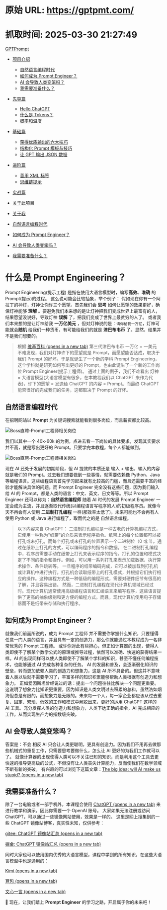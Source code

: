 # 原始 URL: https://gptpmt.com/

# 抓取时间: 2025-03-30 21:27:49

[GPTPrompt](https://gptpmt.com/)

- [项目介绍](https://gptpmt.com/)
  - [自然语言编程时代](https://gptpmt.com/#自然语言编程时代)
  - [如何成为 Prompt Engineer？](https://gptpmt.com/#如何成为-prompt-engineer)
  - [AI 会导致人类变笨吗？](https://gptpmt.com/#ai-会导致人类变笨吗)
  - [我需要准备什么？](https://gptpmt.com/#我需要准备什么)
- [先导篇](https://gptpmt.com/preface)
  - [Hello ChatGPT](https://gptpmt.com/preface/hello)
  - [什么是 Tokens？](https://gptpmt.com/preface/basics_token)
  - [概率和温度](https://gptpmt.com/preface/basics_probability)
- [基础篇](https://gptpmt.com/foundation)
  - [获得优质输出的六大技巧](https://gptpmt.com/foundation/grammar)
  - [结构化 Prompt 模板与技巧](https://gptpmt.com/foundation/structured)
  - [让 GPT 输出 JSON 数据](https://gptpmt.com/foundation/json_format)
- [进阶篇](https://gptpmt.com/advance)
  - [善用 XML 标签](https://gptpmt.com/advance/use_xml)
  - [思维链提示](https://gptpmt.com/advance/let_think)
- [实战篇](https://gptpmt.com/practice)
- [关于此项目](https://gptpmt.com/about)
- [关于我](https://gptpmt.com/contact)

- [自然语言编程时代](https://gptpmt.com/#自然语言编程时代)
- [如何成为 Prompt Engineer？](https://gptpmt.com/#如何成为-prompt-engineer)
- [AI 会导致人类变笨吗？](https://gptpmt.com/#ai-会导致人类变笨吗)
- [我需要准备什么？](https://gptpmt.com/#我需要准备什么)

# 什么是 Prompt Engineering？

Prompt Engineering(提示工程) 是指在使用大语言模型时，编写**高效、准确** 的 Prompt(提示)的过程。
这么说可能会比较抽象，举个例子：
假如现在你有一个阿拉丁的神灯，灯神让你许三个愿望。首先我们会 **思考** 如何让愿望的效果更好，确保灯神能够 **理解** 。要避免我们本来想的是让灯神把我们变成世界上最富有的人，结果愿望没说好，导致灯神 **误解** 了，把我们变成了世界上最贫穷的人了。
或者我们本来想的是让灯神给我 **一万亿美元** ，但对灯神说的是：`请你给我一万亿`，灯神可能就会**随机** 给我们一种货币，有可能给我们的就是 **津巴布韦币** 了。显然，结果并不是我们想要的。

> 根据 [维基百科 (opens in a new tab)](https://zh.wikipedia.org/zh-hans/%E6%B4%A5%E5%B7%B4%E5%B8%83%E9%9F%8B%E5%85%83#%E7%AC%AC%E4%B8%89%E4%BB%A3) 第三代津巴布韦币 一万亿 = 一美元
> 不难发现，我们对灯神许下的愿望就是 Prompt，而愿望能否达成，取决于我们 Prompt 的好坏。于是就诞生了一个新的学科 Prompt Engineering，这个学科就是研究如何写出更好的 Prompt，也由此诞生了一个新的工作岗位 Prompt Engineer(提示工程师)。
> 通过上面的例子，我们不难看出 灯神 = 大语言模型(大语言模型有很多，在本教程我们以 ChatGPT 来作为代表)，许下的愿望 = 发送给 ChatGPT 的内容 = Prompt。而最终 ChatGPT 能否很好的完成我们的任务，这都取决于 Prompt 的好坏。

## 自然语言编程时代[](https://gptpmt.com/#自然语言编程时代)

在招聘网站以 **Prompt** 为关键词搜索就能看到很多岗位，而且薪资都比较高。

![Boss直聘-Prompt工程师相关岗位](https://gptpmt.com/_next/image?url=%2F_next%2Fstatic%2Fmedia%2Fboss-prompt-1.248578fd.png&w=3840&q=75)

我们以其中一个 40k-60k 的为例，点进去看一下岗位的具体要求，发现其实要求并不高，就是写出更好的 Prompt。只要学完本教程，每个人都能做到。

![Boss直聘-Prompt工程师相关岗位](https://gptpmt.com/_next/image?url=%2F_next%2Fstatic%2Fmedia%2Fboss-prompt-2.be303049.png&w=3840&q=75)

现在 AI 还处于发展的初期阶段，但 AI 提效的本质还是 输入 + 输出，输入的内容就是我们的 Prompt。过去我们想要做到一些事情，就需要依赖像 Python、Java 等编程语言。这些编程语言首先学习起来就有比较高的门槛，而且还需要丰富的经验才能解决具体的问题。而 Prompt Engineer 完全没有这些问题，因为我们输入给 AI 的 Prompt，都是人类的语言：中文、英文、日文等等。所以 Prompt Engineer 还可以称为：**自然语言编程师**
随着 AI 时代的发展 Prompt Engineer 一定会成为主流，并且逐渐取代传统(以编程语言写程序的人)的初级程序员。就像今天不再会有人使用 **二进制打孔编程** 一样(那效率太低了)，未来可能也不会再有人使用 Python 或 Java 进行编程了，取而代之的是 自然语言编程。

> 以下内容来自 ChatGPT：
> 二进制打孔编程是一种古老的计算机编程方式，它使用一种称为"纸带"的介质来表示程序指令。纸带上的每个位置都可以被打孔或未打孔，而每个打孔或未打孔的位置表示一个二进制位（0 或 1）。通过在纸带上打孔的方式，可以编码程序的指令和数据。
> 在二进制打孔编程中，程序员需要手动在纸带上打孔来表示程序的指令。打孔的位置和模式决定了不同的指令和操作。例如，可以用一系列打孔来表示加载数据、执行算术操作、条件跳转等。
> 一旦程序的纸带编码完成，它可以被加载到打孔机或计算机中进行执行。打孔机会读取纸带上的打孔模式，并根据它们执行相应的操作。这种编程方式是一种低级的编程形式，需要对硬件细节有很高的了解，并且容易出错。
> 然而，二进制打孔编程在现代计算机领域已经过时。现代计算机通常使用高级编程语言和汇编语言来编写程序，这些语言提供了更高的抽象级别和更方便的编程方式。而且，现代计算机使用电子存储器而不是纸带来存储和执行程序。

## 如何成为 Prompt Engineer？[](https://gptpmt.com/#如何成为-prompt-engineer)

就像我们前面所说的，成为 Prompt 工程师 并不需要你掌握什么知识，只要懂得任意一门人类的语言，并且具有一定的创造力，那么你就能通过本教程成为一名非常优秀的 Prompt 工程师。
或许你对此有些担心，但正如计算器的出现，使得人类即使不了解某个数学公式的原理或推导过程，依然可以准确、快速的获得结果一样。AI 的出现同样可以使人类即使不了解某个学科的知识，甚至不懂任何编程技术，也能够通过 AI 完成各种复杂的任务。
AI 的发展和普及，会逐渐弱化知识的壁垒，转而更加依赖人类的创造力和想象力，这是 AI 所不具备的。但这并不意味着人类以后就不需要学习了，丰富多样的知识积累能够帮助人类根据有创造力和想象力。
正如爱因斯坦曾经说过的话：提出一个问题往往比解决一个问题更重要。
这说明了想象力比知识更重要，因为知识是人类文明过去积累的总和，虽然浩如烟海但总是有限的，而想象力是无限的。未来每一个人，每一家企业都应该从过去重复、固定、繁琐、低效的工作和模式中解脱出来，更好的运用 ChatGPT 这样的 AI 工具。充分发挥人类的创造力和想象力，人类下达正确的指令，AI 完成相应的工作，从而实现生产力的指数级突破。

## AI 会导致人类变笨吗？[](https://gptpmt.com/#ai-会导致人类变笨吗)

答案是：不会
相反 AI 只会让人类更聪明，更具有创造力。因为我们不用再去做那些机械式的重复工作，只需要思考要做什么，怎么让 AI 更好的为我们工作就可以了。
就像计算器的出现使得人类可以不关注已知的知识，而是利用这个工具去更快速的推导更高级的公式，不但没有让人类丧失计算能力，反而使我们在数学领域不断有新的突破。
有兴趣的可以浏览下这篇文章：[The big idea: will AI make us stupid? (opens in a new tab)](https://www.theguardian.com/books/2023/jun/19/the-big-idea-will-ai-make-us-stupid)

## 我需要准备什么？[](https://gptpmt.com/#我需要准备什么)

除了一台电脑或者一部手机外，本课程会使用 [ChatGPT (opens in a new tab)](https://chat.openai.com) 来进行教学和演示，因此你需要一个 OpenAI 账号。
大家如果无法注册或访问 ChatGPT，可以通过一些镜像网站使用，效果是一样的。
这里是网上搜集到的一些 ChatGPT 镜像站博客，真实性未知，仅供参考：

[gitee: ChatGPT 镜像站汇总 (opens in a new tab)](https://gitee.com/click33/chatgpt---mirror-station-summary)

[掘金: ChatGPT 镜像站汇总 (opens in a new tab)](https://juejin.cn/post/7226974035464192055)

同时大家也可以使用国内优秀的大语言模型，课程中学到的所有知识，在这些大语言模型中也是通用的：

[Kimi (opens in a new tab)](https://kimi.moonshot.cn/)

[豆包 (opens in a new tab)](https://www.doubao.com/)

[文心一言 (opens in a new tab)](https://yiyan.baidu.com/)

🎉 现在，让我们踏上 **Prompt Engineer** 的学习之路，开启属于你的未来吧！

